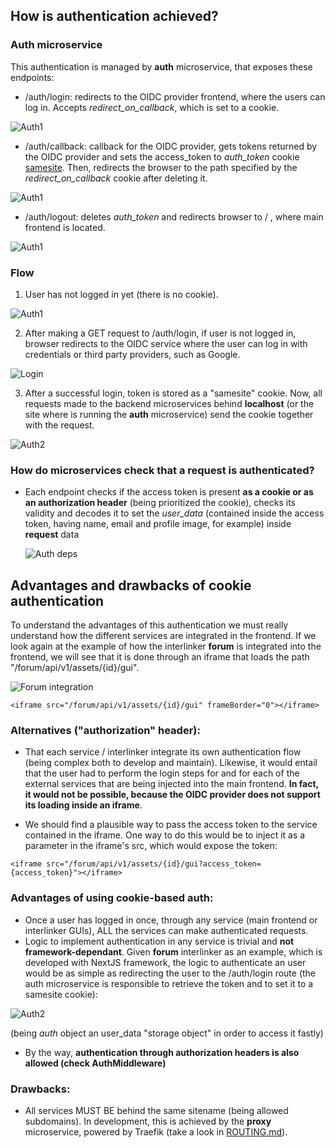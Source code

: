 
## How is authentication achieved?
### Auth microservice

This authentication is managed by **auth** microservice, that exposes these endpoints:
* /auth/login: redirects to the OIDC provider frontend, where the users can log in. Accepts *redirect_on_callback*, which is set to a cookie.

![Auth1](images/auth/loginendpoint.png)

* /auth/callback: callback for the OIDC provider, gets tokens returned by the OIDC provider and sets the access_token to *auth_token* cookie [samesite](https://developer.mozilla.org/en-US/docs/Web/HTTP/Headers/Set-Cookie/SameSite). Then, redirects the browser to the path specified by the *redirect_on_callback* cookie after deleting it.

![Auth1](images/auth/callbackendpoint.png)

* /auth/logout: deletes *auth_token* and redirects browser to / , where main frontend is located.

![Auth1](images/auth/logoutendpoint.png)

### Flow

1. User has not logged in yet (there is no cookie).

  ![Auth1](images/auth/auth1.png)

2. After making a GET request to /auth/login, if user is not logged in, browser redirects to the OIDC service where the user can log in with credentials or third party providers, such as Google.

  ![Login](images/auth/login.png)

3. After a successful login, token is stored as a "samesite" cookie. Now, all requests made to the backend microservices behind **localhost** (or the site where is running the **auth** microservice) send the cookie together with the request.

  ![Auth2](images/auth/merged.jpg)


### How do microservices check that a request is authenticated?

* Each endpoint checks if the access token is present **as a cookie or as an authorization header** (being prioritized the cookie), checks its validity and decodes it to set the *user_data* (contained inside the access token, having name, email and profile image, for example) inside **request** data

  ![Auth deps](images/auth/deps.png)


## Advantages and drawbacks of cookie authentication


To understand the advantages of this authentication we must really understand how the different services are integrated in the frontend. If we look again at the example of how the interlinker **forum** is integrated into the frontend, we will see that it is done through an iframe that loads the path "/forum/api/v1/assets/{id}/gui".

![Forum integration](images/interlinkers/forumintegration.png)

```
<iframe src="/forum/api/v1/assets/{id}/gui" frameBorder="0"></iframe>
```

### Alternatives ("authorization" header):

* That each service / interlinker integrate its own authentication flow (being complex both to develop and maintain). Likewise, it would entail that the user had to perform the login steps for and for each of the external services that are being injected into the main frontend. **In fact, it would not be possible, because the OIDC provider does not support its loading inside an iframe**.

* We should find a plausible way to pass the access token to the service contained in the iframe. One way to do this would be to inject it as a parameter in the iframe's src, which would expose the token:

```
<iframe src="/forum/api/v1/assets/{id}/gui?access_token={access_token}"></iframe>
```

### Advantages of using cookie-based auth:

  * Once a user has logged in once, through any service (main frontend or interlinker GUIs), ALL the services can make authenticated requests.
  * Logic to implement authentication in any service is trivial and **not framework-dependant**. Given **forum** interlinker as an example, which is developed with NextJS framework, the logic to authenticate an user would be as simple as redirecting the user to the /auth/login route (the auth microservice is responsible to retrieve the token and to set it to a samesite cookie):

  ![Auth2](images/auth/nextjs.png)

  (being *auth* object an user_data "storage object" in order to access it fastly)

  * By the way, **authentication through authorization headers is also allowed (check AuthMiddleware)**

### Drawbacks:
  
  * All services MUST BE behind the same sitename (being allowed subdomains). In development, this is achieved by the **proxy** microservice, powered by Traefik (take a look in [ROUTING.md](/docs/ROUTING.md)).